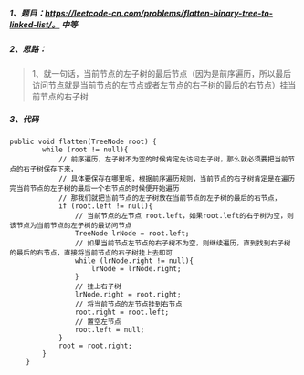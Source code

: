 ##### 1、题目：https://leetcode-cn.com/problems/flatten-binary-tree-to-linked-list/。   中等 
##### 2、思路：
> 1、就一句话，当前节点的左子树的最后节点（因为是前序遍历，所以最后访问节点就是当前节点的左节点或者左节点的右子树的最后的右节点）挂当前节点的右子树
##### 3、代码
```
public void flatten(TreeNode root) {
        while (root != null){
            // 前序遍历，左子树不为空的时候肯定先访问左子树，那么就必须要把当前节点的右子树保存下来，
            // 具体要保存在哪里呢，根据前序遍历规则，当前节点的右子树肯定是在遍历完当前节点的左子树的最后一个右节点的时候便开始遍历
            // 那我们就把当前节点的左子树放在当前节点的左子树的最后的右节点，
            if (root.left != null){
                // 当前节点的左节点 root.left，如果root.left的右子树为空，则该节点为当前节点的左子树的最访问节点
                TreeNode lrNode = root.left;
                // 如果当前节点左节点的右子树不为空，则继续遍历，直到找到右子树的最后的右节点，直接将当前节点的右子树挂上去即可
                while (lrNode.right != null){
                    lrNode = lrNode.right;
                }
                // 挂上右子树
                lrNode.right = root.right;
                // 将当前节点的左节点挂到右节点
                root.right = root.left;
                // 置空左节点
                root.left = null;
            }
            root = root.right;
        }
    }
```
